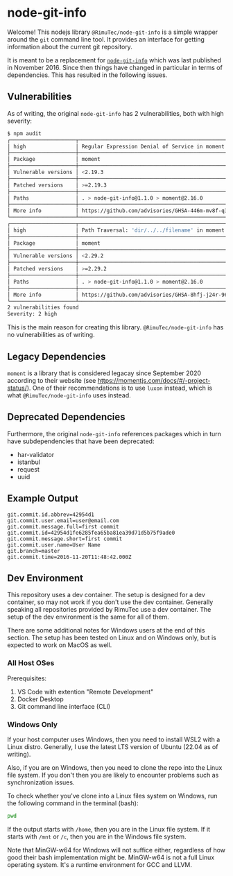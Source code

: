 # node-git-info

Welcome! This nodejs library `@RimuTec/node-git-info` is a simple wrapper around the `git` command line tool. It provides an interface for getting information about the current git repository.

It is meant to be a replacement for [`node-git-info`](https://www.npmjs.com/package/node-git-info) which was last published in November 2016. Since then things have changed in particular in terms of dependencies. This has resulted in the following issues.

## Vulnerabilities

As of writing, the original `node-git-info` has 2 vulnerabilities, both with high severity:

```bash
$ npm audit
┌─────────────────────┬────────────────────────────────────────────────────────┐
│ high                │ Regular Expression Denial of Service in moment         │
├─────────────────────┼────────────────────────────────────────────────────────┤
│ Package             │ moment                                                 │
├─────────────────────┼────────────────────────────────────────────────────────┤
│ Vulnerable versions │ <2.19.3                                                │
├─────────────────────┼────────────────────────────────────────────────────────┤
│ Patched versions    │ >=2.19.3                                               │
├─────────────────────┼────────────────────────────────────────────────────────┤
│ Paths               │ . > node-git-info@1.1.0 > moment@2.16.0                │
├─────────────────────┼────────────────────────────────────────────────────────┤
│ More info           │ https://github.com/advisories/GHSA-446m-mv8f-q348      │
└─────────────────────┴────────────────────────────────────────────────────────┘
┌─────────────────────┬────────────────────────────────────────────────────────┐
│ high                │ Path Traversal: 'dir/../../filename' in moment.locale  │
├─────────────────────┼────────────────────────────────────────────────────────┤
│ Package             │ moment                                                 │
├─────────────────────┼────────────────────────────────────────────────────────┤
│ Vulnerable versions │ <2.29.2                                                │
├─────────────────────┼────────────────────────────────────────────────────────┤
│ Patched versions    │ >=2.29.2                                               │
├─────────────────────┼────────────────────────────────────────────────────────┤
│ Paths               │ . > node-git-info@1.1.0 > moment@2.16.0                │
├─────────────────────┼────────────────────────────────────────────────────────┤
│ More info           │ https://github.com/advisories/GHSA-8hfj-j24r-96c4      │
└─────────────────────┴────────────────────────────────────────────────────────┘
2 vulnerabilities found
Severity: 2 high
```

This is the main reason for creating this library. `@RimuTec/node-git-info` has no vulnerabilities as of writing.


## Legacy Dependencies

`moment` is a library that is considered legacay since September 2020 according to their website (see https://momentjs.com/docs/#/-project-status/). One of their recommendations is to use `luxon` instead, which is what `@RimuTec/node-git-info` uses instead.

## Deprecated Dependencies

Furthermore, the original `node-git-info` references packages which in turn have subdependencies that have been deprecated:
- har-validator
- istanbul
- request
- uuid


## Example Output

```
git.commit.id.abbrev=42954d1
git.commit.user.email=user@email.com
git.commit.message.full=first commit
git.commit.id=42954d1fe6285fea65ba81ea39d71d5b75f9ade0
git.commit.message.short=first commit
git.commit.user.name=User Name
git.branch=master
git.commit.time=2016-11-20T11:48:42.000Z
```

## Dev Environment

This repository uses a dev container. The setup is designed for a dev container, so may not work if you don't use the dev container. Generally speaking all repositories provided by RimuTec use a dev container. The setup of the dev environment is the same for all of them.

There are some additional notes for Windows users at the end of this section. The setup has been tested on Linux and on Windows only, but is expected to work on MacOS as well.

### All Host OSes

Prerequisites:
1. VS Code with extention "Remote Development"
2. Docker Desktop
3. Git command line interface (CLI)

### Windows Only

If your host computer uses Windows, then you need to install WSL2 with a Linux distro. Generally, I use the latest LTS version of Ubuntu (22.04 as of writing).

Also, if you are on Windows, then you need to clone the repo into the Linux file system. If you don't then you are likely to encounter problems such as synchronization issues.

To check whether you've clone into a Linux files system on Windows, run the following command in the terminal (bash):

```bash
pwd
```

If the output starts with `/home`, then you are in the Linux file system. If it starts with `/mnt` or `/c`, then you are in the Windows file system.

Note that MinGW-w64 for Windows will not suffice either, regardless of how good their bash implementation might be. MinGW-w64 is not a full Linux operating system. It's a runtime environment for GCC and LLVM.
